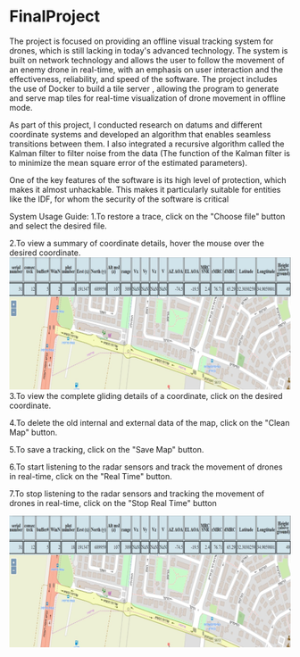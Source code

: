 # FinalProject
The project is focused on providing an offline visual tracking system for drones, which is still lacking in today's advanced technology. The system is built on network technology and allows the user to follow the movement of an enemy drone in real-time, with an emphasis on user interaction and the effectiveness, reliability, and speed of the software. 
The project includes the use of Docker to build a tile server , allowing the program to generate and serve map tiles for real-time visualization of drone movement in offline mode.

As part of this project, I conducted research on datums and different coordinate systems and developed an algorithm that enables seamless transitions between them. I also integrated a recursive algorithm called the Kalman filter to filter noise from the data (The function of the Kalman filter is to minimize the mean square error of the estimated parameters).

One of the key features of the software is its high level of protection, which makes it almost unhackable. This makes it particularly suitable for entities like the IDF, for whom the security of the software is critical



System Usage Guide:
1.To restore a trace, click on the "Choose file" button and select the desired file.

2.To view a summary of coordinate details, hover the mouse over the desired coordinate.
![Project logo](/images/use1.jpg "My Project")
3.To view the complete gliding details of a coordinate, click on the desired coordinate.

4.To delete the old internal and external data of the map, click on the "Clean Map" button.

5.To save a tracking, click on the "Save Map" button.

6.To start listening to the radar sensors and track the movement of drones in real-time, click on the "Real Time" button.

7.To stop listening to the radar sensors and tracking the movement of drones in real-time, click on the "Stop Real Time" button



![Project logo](/images/use1.jpg "My Project")
